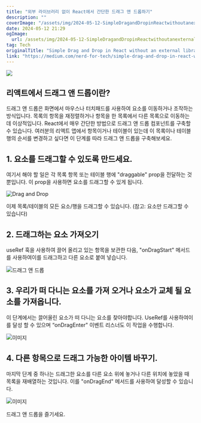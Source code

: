 ```yaml
---
title: "외부 라이브러리 없이 React에서 간단한 드래그 앤 드롭하기"
description: ""
coverImage: "/assets/img/2024-05-12-SimpleDragandDropinReactwithoutanexternallibrary_0.png"
date: 2024-05-12 21:29
ogImage: 
  url: /assets/img/2024-05-12-SimpleDragandDropinReactwithoutanexternallibrary_0.png
tag: Tech
originalTitle: "Simple Drag and Drop in React without an external library."
link: "https://medium.com/nerd-for-tech/simple-drag-and-drop-in-react-without-an-external-library-ebf1c1b809e"
---
```



<img src="/assets/img/2024-05-12-SimpleDragandDropinReactwithoutanexternallibrary_0.png" />

## 리액트에서 드래그 앤 드롭이란?

드래그 앤 드롭은 화면에서 마우스나 터치패드를 사용하여 요소를 이동하거나 조작하는 방식입니다. 목록의 항목을 재정렬하거나 항목을 한 목록에서 다른 목록으로 이동하는 데 이상적입니다. React에서 매우 간단한 방법으로 드래그 앤 드롭 컴포넌트를 구축할 수 있습니다. 
여러분의 리액트 앱에서 항목이거나 테이블이 있는데 이 목록이나 테이블 행의 순서를 변경하고 싶다면 이 단계를 따라 드래그 앤 드롭을 구축해보세요.

## 1. 요소를 드래그할 수 있도록 만드세요.



여기서 해야 할 일은 각 목록 항목 또는 테이블 행에 "draggable" prop을 전달하는 것뿐입니다. 이 prop을 사용하면 요소를 드래그할 수 있게 됩니다.

![Drag and Drop](/assets/img/2024-05-12-SimpleDragandDropinReactwithoutanexternallibrary_1.png)

이제 목록/테이블의 모든 요소/행을 드래그할 수 있습니다. (참고: 요소만 드래그할 수 있습니다)

## 2. 드래그하는 요소 가져오기



useRef 훅을 사용하여 끌어 올리고 있는 항목을 보관한 다음, "onDragStart" 메서드를 사용하여이를 드래그하고 다른 요소로 붙여 넣습니다.

![드래그 앤 드롭](/assets/img/2024-05-12-SimpleDragandDropinReactwithoutanexternallibrary_2.png)

## 3. 우리가 떠 다니는 요소를 가져 오거나 요소가 교체 될 요소를 가져옵니다.

이 단계에서는 끌어올린 요소가 떠 다니는 요소를 찾아야합니다. UseRef를 사용하여이를 달성 할 수 있으며 “onDragEnter" 이벤트 리스너도 이 작업을 수행합니다.



![이미지](/assets/img/2024-05-12-SimpleDragandDropinReactwithoutanexternallibrary_3.png)

## 4. 다른 항목으로 드래그 가능한 아이템 바꾸기.

마지막 단계 중 하나는 드래그한 요소를 다른 요소 위에 놓거나 다른 위치에 놓았을 때 목록을 재배열하는 것입니다. 이를 "onDragEnd" 메서드를 사용하여 달성할 수 있습니다.

![이미지](/assets/img/2024-05-12-SimpleDragandDropinReactwithoutanexternallibrary_4.png)



드래그 앤 드롭을 즐기세요.